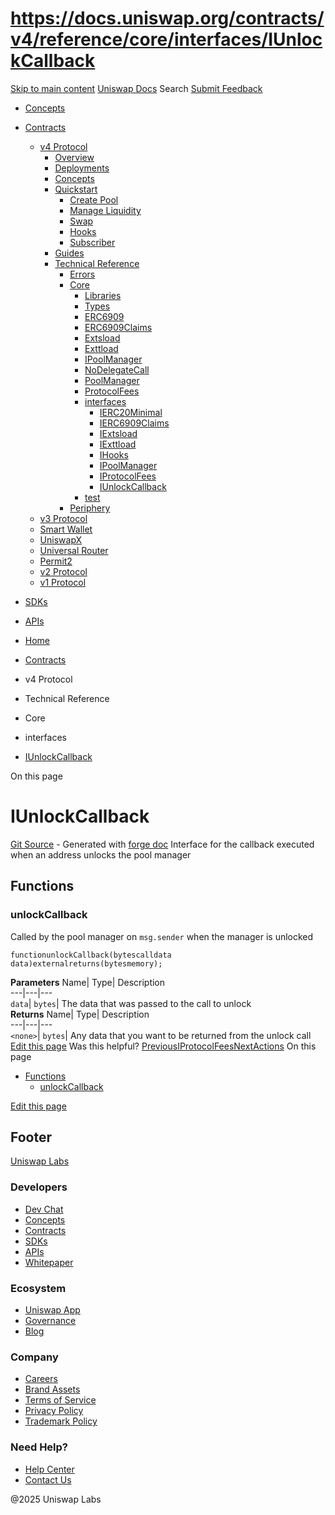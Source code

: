 # https://docs.uniswap.org/contracts/v4/reference/core/interfaces/IUnlockCallback

[Skip to main content](https://docs.uniswap.org/contracts/v4/reference/core/interfaces/IUnlockCallback#__docusaurus_skipToContent_fallback)
[Uniswap Docs](https://docs.uniswap.org/)
Search
[Submit Feedback](https://docs.google.com/forms/d/e/1FAIpQLSdjSkZam8KiatL9XACRVxCHjDJjaPGbls77PCXDKFn4JwykXg/viewform)
  * [Concepts](https://docs.uniswap.org/concepts/overview)
  * [Contracts](https://docs.uniswap.org/contracts/v4/overview)
    * [v4 Protocol](https://docs.uniswap.org/contracts/v4/overview)
      * [Overview](https://docs.uniswap.org/contracts/v4/overview)
      * [Deployments](https://docs.uniswap.org/contracts/v4/deployments)
      * [Concepts](https://docs.uniswap.org/contracts/v4/concepts/v4-vs-v3)
      * [Quickstart](https://docs.uniswap.org/contracts/v4/quickstart/create-pool)
        * [Create Pool](https://docs.uniswap.org/contracts/v4/quickstart/create-pool)
        * [Manage Liquidity](https://docs.uniswap.org/contracts/v4/quickstart/manage-liquidity/setup-liquidity)
        * [Swap](https://docs.uniswap.org/contracts/v4/quickstart/swap)
        * [Hooks](https://docs.uniswap.org/contracts/v4/quickstart/hooks/setup)
        * [Subscriber](https://docs.uniswap.org/contracts/v4/quickstart/subscriber)
      * [Guides](https://docs.uniswap.org/contracts/v4/guides/hooks/your-first-hook)
      * [Technical Reference](https://docs.uniswap.org/contracts/v4/reference/errors/)
        * [Errors](https://docs.uniswap.org/contracts/v4/reference/errors/)
        * [Core](https://docs.uniswap.org/contracts/v4/reference/core/libraries/BitMath)
          * [Libraries](https://docs.uniswap.org/contracts/v4/reference/core/libraries/BitMath)
          * [Types](https://docs.uniswap.org/contracts/v4/reference/core/types/BalanceDelta)
          * [ERC6909](https://docs.uniswap.org/contracts/v4/reference/core/ERC6909)
          * [ERC6909Claims](https://docs.uniswap.org/contracts/v4/reference/core/ERC6909Claims)
          * [Extsload](https://docs.uniswap.org/contracts/v4/reference/core/Extsload)
          * [Exttload](https://docs.uniswap.org/contracts/v4/reference/core/Exttload)
          * [IPoolManager](https://docs.uniswap.org/contracts/v4/reference/core/IPoolManager)
          * [NoDelegateCall](https://docs.uniswap.org/contracts/v4/reference/core/NoDelegateCall)
          * [PoolManager](https://docs.uniswap.org/contracts/v4/reference/core/PoolManager)
          * [ProtocolFees](https://docs.uniswap.org/contracts/v4/reference/core/ProtocolFees)
          * [interfaces](https://docs.uniswap.org/contracts/v4/reference/core/interfaces/IERC20Minimal)
            * [IERC20Minimal](https://docs.uniswap.org/contracts/v4/reference/core/interfaces/IERC20Minimal)
            * [IERC6909Claims](https://docs.uniswap.org/contracts/v4/reference/core/interfaces/IERC6909Claims)
            * [IExtsload](https://docs.uniswap.org/contracts/v4/reference/core/interfaces/IExtsload)
            * [IExttload](https://docs.uniswap.org/contracts/v4/reference/core/interfaces/IExttload)
            * [IHooks](https://docs.uniswap.org/contracts/v4/reference/core/interfaces/IHooks)
            * [IPoolManager](https://docs.uniswap.org/contracts/v4/reference/core/interfaces/IPoolManager)
            * [IProtocolFees](https://docs.uniswap.org/contracts/v4/reference/core/interfaces/IProtocolFees)
            * [IUnlockCallback](https://docs.uniswap.org/contracts/v4/reference/core/interfaces/IUnlockCallback)
          * [test](https://docs.uniswap.org/contracts/v4/reference/core/test/ActionsRouter)
        * [Periphery](https://docs.uniswap.org/contracts/v4/reference/periphery/PositionDescriptor)
    * [v3 Protocol](https://docs.uniswap.org/contracts/v3/overview)
    * [Smart Wallet](https://docs.uniswap.org/contracts/smart-wallet/overview)
    * [UniswapX](https://docs.uniswap.org/contracts/uniswapx/overview)
    * [Universal Router](https://docs.uniswap.org/contracts/universal-router/overview)
    * [Permit2](https://docs.uniswap.org/contracts/permit2/overview)
    * [v2 Protocol](https://docs.uniswap.org/contracts/v2/overview)
    * [v1 Protocol](https://docs.uniswap.org/contracts/v1/overview)
  * [SDKs](https://docs.uniswap.org/sdk/v4/overview)
  * [APIs](https://docs.uniswap.org/api/subgraph/overview)


  * [Home](https://docs.uniswap.org/)
  * [Contracts](https://docs.uniswap.org/contracts/v4/overview)
  * v4 Protocol
  * Technical Reference
  * Core
  * interfaces
  * [IUnlockCallback](https://docs.uniswap.org/contracts/v4/reference/core/interfaces/IUnlockCallback)


On this page
# IUnlockCallback
[Git Source](https://github.com/uniswap/v4-core/blob/80311e34080fee64b6fc6c916e9a51a437d0e482/src/interfaces/callback/IUnlockCallback.sol) - Generated with [forge doc](https://book.getfoundry.sh/reference/forge/forge-doc)
Interface for the callback executed when an address unlocks the pool manager
## Functions[​](https://docs.uniswap.org/contracts/v4/reference/core/interfaces/IUnlockCallback#functions "Direct link to Functions")
### unlockCallback[​](https://docs.uniswap.org/contracts/v4/reference/core/interfaces/IUnlockCallback#unlockcallback "Direct link to unlockCallback")
Called by the pool manager on `msg.sender` when the manager is unlocked
```
functionunlockCallback(bytescalldata data)externalreturns(bytesmemory);
```

**Parameters**
Name| Type| Description  
---|---|---  
`data`| `bytes`| The data that was passed to the call to unlock  
**Returns**
Name| Type| Description  
---|---|---  
`<none>`| `bytes`| Any data that you want to be returned from the unlock call  
[Edit this page](https://github.com/uniswap/uniswap-docs/tree/main/docs/contracts/v4/reference/core/interfaces/IUnlockCallback.md)
Was this helpful?
[PreviousIProtocolFees](https://docs.uniswap.org/contracts/v4/reference/core/interfaces/IProtocolFees)[NextActions](https://docs.uniswap.org/contracts/v4/reference/core/test/ActionsRouter)
On this page
  * [Functions](https://docs.uniswap.org/contracts/v4/reference/core/interfaces/IUnlockCallback#functions)
    * [unlockCallback](https://docs.uniswap.org/contracts/v4/reference/core/interfaces/IUnlockCallback#unlockcallback)


[Edit this page](https://github.com/uniswap/uniswap-docs/tree/main/docs/contracts/v4/reference/core/interfaces/IUnlockCallback.md)
## Footer
[Uniswap Labs](https://docs.uniswap.org/)
### Developers
  * [Dev Chat](https://discord.com/invite/uniswap)
  * [Concepts](https://docs.uniswap.org/concepts/overview)
  * [Contracts](https://docs.uniswap.org/contracts/v4/overview)
  * [SDKs](https://docs.uniswap.org/sdk/v4/overview)
  * [APIs](https://docs.uniswap.org/api/subgraph/overview)
  * [Whitepaper](https://app.uniswap.org/whitepaper-v4.pdf)


### Ecosystem
  * [Uniswap App](https://app.uniswap.org/)
  * [Governance](https://www.uniswapfoundation.org/governance)
  * [Blog](https://blog.uniswap.org/)


### Company
  * [Careers](https://boards.greenhouse.io/uniswaplabs)
  * [Brand Assets](https://github.com/Uniswap/brand-assets/raw/main/Uniswap%20Brand%20Assets.zip)
  * [Terms of Service](https://support.uniswap.org/hc/en-us/articles/30935100859661-Uniswap-Labs-Terms-of-Service)
  * [Privacy Policy](https://support.uniswap.org/hc/en-us/articles/30934457771405-Uniswap-Labs-Privacy-Policy)
  * [Trademark Policy](https://support.uniswap.org/hc/en-us/articles/30934762216973-Uniswap-Labs-Trademark-Guidelines)


### Need Help?
  * [Help Center](https://support.uniswap.org/)
  * [Contact Us](https://support.uniswap.org/hc/en-us/requests/new)


@2025 Uniswap Labs
[](https://github.com/uniswap/uniswap-docs)[](https://twitter.com/Uniswap)[](https://discord.com/invite/uniswap)
